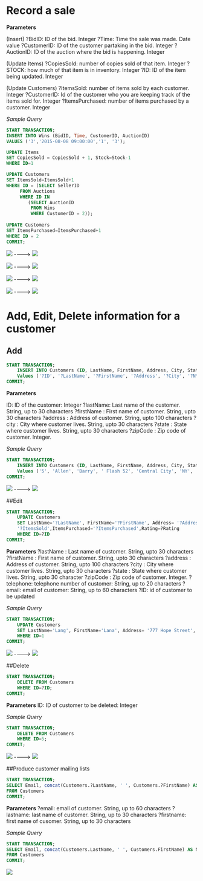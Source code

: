 # Record a sale

__Parameters__

(Insert)
?BidID: ID of the bid. Integer
?Time: Time the sale was made. Date value
?CustomerID: ID of the customer partaking in the bid. Integer
?AuctionID: ID of the auction where the bid is happening. Integer
 
(Update Items)
?CopiesSold: number of copies sold of that item. Integer
?STOCK: how much of that item is in inventory. Integer
?ID: ID of the item being updated. Integer

(Update Customers)
?ItemsSold: number of items sold by each customer. Integer
?CustomerID: Id of the customer who you are keeping track of the items sold for. Integer
?ItemsPurchased: number of items purchased by a customer. Integer

_Sample Query_

```SQL
START TRANSACTION;
INSERT INTO Wins (BidID, Time, CustomerID, AuctionID)
VALUES ('3','2015-08-08 09:00:00','1', '3');

UPDATE Items 
SET CopiesSold = CopiesSold + 1, Stock=Stock-1
WHERE ID=1 

UPDATE Customers 
SET ItemsSold=ItemsSold+1
WHERE ID = (SELECT SellerID 
     FROM Auctions 
     WHERE ID IN 
        (SELECT AuctionID
         FROM Wins 
         WHERE CustomerID = 2));
           
UPDATE Customers 
SET ItemsPurchased=ItemsPurchased+1
WHERE ID = 2
COMMIT;            
```

![](pictures/WinsTableBefore.png)    ---->
![](pictures/WinsTableAfter.png)


![](pictures/ItemsBefore.png)    ---->
![](pictures/ItemsAfter.png)


![](pictures/CustomersBefore.png)    ---->
![](pictures/CustomerAfter.png)

![](pictures/CustomerItemPurchasedBefore.png)    ---->
![](pictures/CustomerItemPurchasedAfter.png)


# Add, Edit, Delete information for a customer

## Add
```SQL
START TRANSACTION;
    INSERT INTO Customers (ID, LastName, FirstName, Address, City, State, ZipCode, Telephone, Email, CreditCardNumber,ItemsSold,ItemsPurchased,Rating)
    Values ('?ID', '?LastName', '?FirstName', '?Address', '?City', '?NY', '?Zipcode', '?Telephone', '?email', '?CreditCardNumber', '?ItemsSold','?ItemsPurchased','?Rating')
COMMIT;
```

__Parameters__

ID: ID of the customer: Integer
?lastName: Last name of the customer. String, up to 30 characters
?firstName : First name of customer. String, upto 30 characters
?address : Address of customer. String, upto 100 characters
?city : City where customer lives. String, upto 30 characters
?state : State where customer lives. String, upto 30 characters
?zipCode : Zip code of customer. Integer.

_Sample Query_
```SQL
START TRANSACTION;
    INSERT INTO Customers (ID, LastName, FirstName, Address, City, State, ZipCode, Telephone, Email, CreditCardNumber,ItemsSold,ItemsPurchased,Rating)
    Values ('5', 'Allen', 'Barry', ' Flash 52', 'Central City', 'NY', '11790', '516 121 1212', 'flash@gmail.com', '1212-1212-1212-1212','0','0','3')
COMMIT;
```


![](pictures/addCustomerBefore.png)    ---->
![](pictures/addCustomerAfter.png)


##Edit

```SQL
START TRANSACTION;
    UPDATE Customers 
    SET LastName='?LastName', FirstName='?FirstName', Address= '?Address', City= '?City', State= '?State', ZipCode= ?Zipcde, Telephone= '?Telephone', Email= '?Email' , CreditCardNumber= '?CreditCardNumber',ItemsSold=
    '?ItemsSold',ItemsPurchased='?ItemsPurchased',Rating=?Rating
    WHERE ID=?ID
COMMIT;
```

__Parameters__
?lastName : Last name of customer. String, upto 30 characters
?firstName : First name of customer. String, upto 30 characters
?address : Address of customer. String, upto 100 characters
?city : City where customer lives. String, upto 30 characters
?state : State where customer lives. String, upto 30 character
?zipCode : Zip code of customer. Integer.
?telephone: telephone number of customer: String, up to 20 characters
?email: email of customer: String, up to 60 characters
?ID: id of customer to be updated

_Sample Query_
```SQL
START TRANSACTION;
    UPDATE Customers 
    SET LastName='Lang', FirstName='Lana', Address= '777 Hope Street', City= 'Smallville', State= 'NY', ZipCode= 11111, Telephone= '(516)888-8888', Email= 'lana@gmail.com' , CreditCardNumber= '1233-4444-5555-6666',ItemsSold='12',ItemsPurchased='3',Rating=1
    WHERE ID=1
COMMIT;
```
![](pictures/updateCustomerBefore.png)    ---->
![](pictures/updateCustomerAfter.png)


##Delete

```SQL
START TRANSACTION;
    DELETE FROM Customers
    WHERE ID=?ID;
COMMIT;
```

__Parameters__
ID: ID of customer to be deleted: Integer

_Sample Query_
```SQL
START TRANSACTION;
    DELETE FROM Customers
    WHERE ID=5;
COMMIT;
```
![](pictures/deleteCustomerBefore.png)    ---->
![](pictures/deleteCustomerAfter.png)


##Produce customer mailing lists
```SQL
START TRANSACTION;
SELECT Email, concat(Customers.?LastName, ' ', Customers.?FirstName) AS Name
FROM Customers
COMMIT;
```

__Parameters__
?email: email of customer. String, up to 60 characters
?lastname: last name of customer. String, up to 30 characters
?firstname: first name of cusomer. String, up to 30 characters	

_Sample Query_
```SQL
START TRANSACTION;
SELECT Email, concat(Customers.LastName, ' ', Customers.FirstName) AS Name
FROM Customers
COMMIT;
```

![](pictures/produceEmailingList.png)    